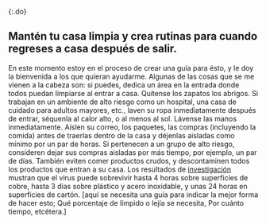 {:.do}
## Mantén tu casa limpia y crea rutinas para cuando regreses a casa después de salir.

En este momento estoy en el proceso de crear una guía para ésto, y le doy la bienvenida a los que quieran ayudarme. Algunas de las cosas que se me vienen a la cabeza son: si puedes, dedica un área en la entrada donde todos puedan limpiarse al entrar a casa. Quítense los zapatos los abrigos. Si trabajan en un ambiente de alto riesgo como un hospital, una casa de cuidado para adultos mayores, etc., laven su ropa inmediatamente después de entrar, séquenla al calor alto, o al menos al sol. Lávense las manos inmediatamente. Aíslen su correo, los paquetes, las compras (incluyendo la comida) antes de traerlas dentro de la casa y déjenlas aisladas como mínimo por un par de horas. Si pertenecen a un grupo de alto riesgo, consideren dejar sus compras aisladas por más tiempo, por ejemplo, un par de días. También eviten comer productos crudos, y descontaminen todos los productos que entran a su casa. 
Los resultados de [investigación](https://www.medrxiv.org/content/10.1101/2020.03.09.20033217v1.full.pdf) mustran que el virus puede sobrevivir hasta 4 horas sobre superficies de cobre, hasta 3 dias sobre plástico y acero inoxidable, y unas 24 horas en superficies de cartón. \[aquí se necesita una guía para indicar la mejor forma de hacer esto; Qué porcentaje de límpido o lejía se necesita, Por cuánto tiempo, etcétera.\]
